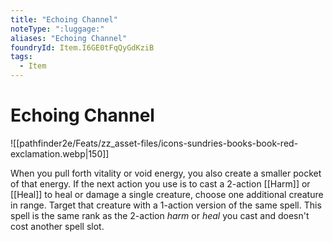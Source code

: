 ```yaml
---
title: "Echoing Channel"
noteType: ":luggage:"
aliases: "Echoing Channel"
foundryId: Item.I6GE0tFqQyGdKziB
tags:
  - Item
---
```


# Echoing Channel
![[pathfinder2e/Feats/zz_asset-files/icons-sundries-books-book-red-exclamation.webp|150]]

When you pull forth vitality or void energy, you also create a smaller pocket of that energy. If the next action you use is to cast a 2-action [[Harm]] or [[Heal]] to heal or damage a single creature, choose one additional creature in range. Target that creature with a 1-action version of the same spell. This spell is the same rank as the 2-action _harm_ or _heal_ you cast and doesn't cost another spell slot.
